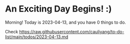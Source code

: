 # An Exciting Day Begins! :)

Morning! Today is 2023-04-13, and you have 0 things to do.

Check https://raw.githubusercontent.com/cauliyang/to-do-list/main/todos/2023-04-13.md